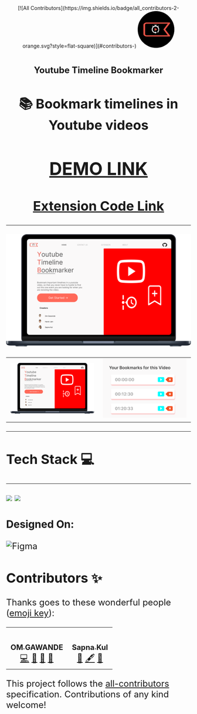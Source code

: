 <div align = "center">
<!-- ALL-CONTRIBUTORS-BADGE:START - Do not remove or modify this section -->
[![All Contributors](https://img.shields.io/badge/all_contributors-2-orange.svg?style=flat-square)](#contributors-)
<!-- ALL-CONTRIBUTORS-BADGE:END -->
<img style="border-radius:80px;" width="100px" src = "./readme_assets/logo.png">

<h1 align="center"> <font size="5"> <b> Youtube Timeline Bookmarker </b></h1>
<!-- PROJECT LOGO -->

<h2><b>📚 Bookmark timelines in Youtube videos</b></h2>

# [DEMO LINK](https://yttb.netlify.app/)

## [Extension Code Link](https://github.com/Sriver27/YouTube-Timeline-Bookmarker)

  </div>
  
---

<div align="center">
<img  src = "./readme_assets/mockup.png">
  </div>

<table>
  <tr>
    <td><img width="500px" src = "./readme_assets/mockup.png"></td>
    <td><img width="500px" src = "./readme_assets/popup.png"></td>
  </tr>
  
</table>

---

## Tech Stack 💻

---

<img src="https://img.shields.io/badge/React-20232A?style=for-the-badge&logo=react&logoColor=61DAFB"> <img src="https://img.shields.io/badge/CSS3-1572B6?style=for-the-badge&logo=css3&logoColor=white">

### Designed On:

![Figma](https://img.shields.io/badge/Figma-FbbE99?style=for-the-badge&logo=figma&logoColor=white)

## Contributors ✨

Thanks goes to these wonderful people ([emoji key](https://allcontributors.org/docs/en/emoji-key)):

<!-- ALL-CONTRIBUTORS-LIST:START - Do not remove or modify this section -->
<!-- prettier-ignore-start -->
<!-- markdownlint-disable -->
<table>
  <tr>
    <td align="center"><a href="https://github.com/Spyware007"><img src="https://avatars.githubusercontent.com/u/89961974?v=4?s=100" width="100px;" alt=""/><br /><sub><b>OM GAWANDE</b></sub></a><br /><a href="https://github.com/Spyware007/YouTube-Timeline-Bookmarker-Product-Page/commits?author=Spyware007" title="Code">💻</a> <a href="#data-Spyware007" title="Data">🔣</a> <a href="https://github.com/Spyware007/YouTube-Timeline-Bookmarker-Product-Page/commits?author=Spyware007" title="Documentation">📖</a> <a href="#maintenance-Spyware007" title="Maintenance">🚧</a></td>
    <td align="center"><a href="https://github.com/Sapna127"><img src="https://avatars.githubusercontent.com/u/91309280?v=4?s=100" width="100px;" alt=""/><br /><sub><b>Sapna Kul</b></sub></a><br /><a href="#design-Sapna127" title="Design">🎨</a> <a href="#content-Sapna127" title="Content">🖋</a> <a href="https://github.com/Spyware007/YouTube-Timeline-Bookmarker-Product-Page/pulls?q=is%3Apr+reviewed-by%3ASapna127" title="Reviewed Pull Requests">👀</a></td>
  </tr>
</table>

<!-- markdownlint-restore -->
<!-- prettier-ignore-end -->

<!-- ALL-CONTRIBUTORS-LIST:END -->

This project follows the [all-contributors](https://github.com/all-contributors/all-contributors) specification. Contributions of any kind welcome!